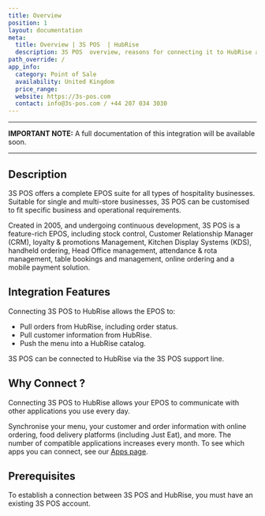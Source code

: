 ```yaml
---
title: Overview
position: 1
layout: documentation
meta:
  title: Overview | 3S POS  | HubRise
  description: 3S POS  overview, reasons for connecting it to HubRise and summary of integrated features. Synchronise data between your EPOS and your apps.
path_override: /
app_info:
  category: Point of Sale
  availability: United Kingdom
  price_range:
  website: https://3s-pos.com
  contact: info@3s-pos.com / +44 207 034 3030
---
```


---

**IMPORTANT NOTE:** A full documentation of this integration will be available soon.

---

## Description

3S POS offers a complete EPOS suite for all types of hospitality businesses. Suitable for single and multi-store businesses, 3S POS can be customised to fit specific business and operational requirements.

Created in 2005, and undergoing continuous development, 3S POS is a feature-rich EPOS, including stock control, Customer Relationship Manager (CRM), loyalty & promotions Management, Kitchen Display Systems (KDS), handheld ordering, Head Office management, attendance & rota management, table bookings and management, online ordering and a mobile payment solution.

## Integration Features

Connecting 3S POS to HubRise allows the EPOS to:

- Pull orders from HubRise, including order status.
- Pull customer information from HubRise.
- Push the menu into a HubRise catalog.

3S POS can be connected to HubRise via the 3S POS support line.

## Why Connect ?

Connecting 3S POS to HubRise allows your EPOS to communicate with other applications you use every day.

Synchronise your menu, your customer and order information with online ordering, food delivery platforms (including Just Eat), and more. The number of compatible applications increases every month. To see which apps you can connect, see our [Apps page](/apps).

## Prerequisites

To establish a connection between 3S POS and HubRise, you must have an existing 3S POS account.
